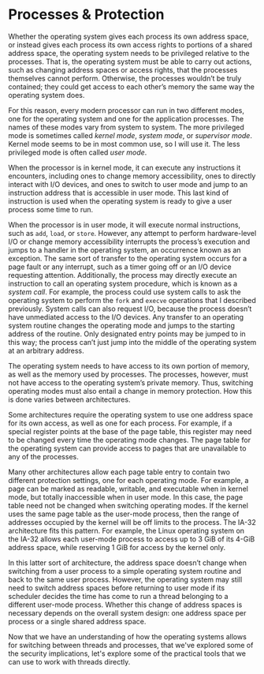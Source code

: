 # Processes & Protection

Whether the operating system gives each process its own address space, or instead gives each process its own access
rights to portions of a shared address space, the operating system needs to be privileged relative to the processes.
That is, the operating system must be able to carry out actions, such as changing address spaces or access rights, that
the processes themselves cannot perform. Otherwise, the processes wouldn’t be truly contained; they could get access to
each other’s memory the same way the operating system does.

For this reason, every modern processor can run in two different modes, one for the operating system and one for the
application processes. The names of these modes vary from system to system. The more privileged mode is sometimes called
*kernel mode*, *system mode*, or *supervisor mode*. Kernel mode seems to be in most common use, so I will use it.
The less privileged mode is often called *user mode*.

When the processor is in kernel mode, it can execute any instructions it encounters, including ones to change memory
accessibility, ones to directly interact with I/O devices, and ones to switch to user mode and jump to an instruction
address that is accessible in user mode. This last kind of instruction is used when the operating system is ready to
give a user process some time to run.

When the processor is in user mode, it will execute normal instructions, such as `add`, `load`, or `store`. However, any
attempt to perform hardware-level I/O or change memory accessibility interrupts the process’s execution and jumps to a
handler in the operating system, an occurrence known as an exception. The same sort of transfer to the operating system occurs
for a page fault or any interrupt, such as a timer going off or an I/O device requesting attention. Additionally, the
process may directly execute an instruction to call an operating system procedure, which is known as a *system call*. For
example, the process could use system calls to ask the operating system to perform the `fork` and `execve` operations that I
described previously. System calls can also request I/O, because the process doesn’t have unmediated access to the
I/O devices. Any transfer to an operating system routine changes the operating mode and jumps to the starting address of
the routine. Only designated entry points may be jumped to in this way; the process can’t just jump into the middle of
the operating system at an arbitrary address.

The operating system needs to have access to its own portion of memory, as well as the memory used by processes. The
processes, however, must not have access to the operating system’s private memory. Thus, switching operating modes must
also entail a change in memory protection. How this is done varies between architectures.

Some architectures require the operating system to use one address space for its own access, as well as one for each
process. For example, if a special register points at the base of the page table, this register may need to be changed
every time the operating mode changes. The page table for the operating system can provide access to pages that are
unavailable to any of the processes.

Many other architectures allow each page table entry to contain two different protection settings, one for each
operating mode. For example, a page can be marked as readable, writable, and executable when in kernel mode, but totally
inaccessible when in user mode. In this case, the page table need not be changed when switching operating modes. If the
kernel uses the same page table as the user-mode process, then the range of addresses occupied by the kernel will be off
limits to the process. The IA-32 architecture fits this pattern. For example, the Linux operating system on the IA-32
allows each user-mode process to access up to 3 GiB of its 4-GiB address space, while reserving 1 GiB for access by the
kernel only.

In this latter sort of architecture, the address space doesn’t change when switching from a user process to a simple
operating system routine and back to the same user process. However, the operating system may still need to switch
address spaces before returning to user mode if its scheduler decides the time has come to run a thread belonging to a
different user-mode process. Whether this change of address spaces is necessary depends on the overall system design:
one address space per process or a single shared address space.

Now that we have an understanding of how the operating systems allows for switching between threads and processes, that
we've explored some of the security implications, let's explore some of the practical tools that we can use to work with
threads directly.
